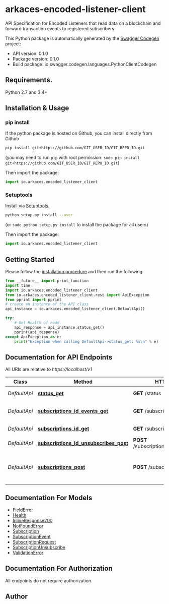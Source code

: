 # arkaces-encoded-listener-client
API Specification for Encoded Listeners that read data on a blockchain and forward transaction events to registered subscribers. 

This Python package is automatically generated by the [Swagger Codegen](https://github.com/swagger-api/swagger-codegen) project:

- API version: 0.1.0
- Package version: 0.1.0
- Build package: io.swagger.codegen.languages.PythonClientCodegen

## Requirements.

Python 2.7 and 3.4+

## Installation & Usage
### pip install

If the python package is hosted on Github, you can install directly from Github

```sh
pip install git+https://github.com/GIT_USER_ID/GIT_REPO_ID.git
```
(you may need to run `pip` with root permission: `sudo pip install git+https://github.com/GIT_USER_ID/GIT_REPO_ID.git`)

Then import the package:
```python
import io.arkaces.encoded_listener_client 
```

### Setuptools

Install via [Setuptools](http://pypi.python.org/pypi/setuptools).

```sh
python setup.py install --user
```
(or `sudo python setup.py install` to install the package for all users)

Then import the package:
```python
import io.arkaces.encoded_listener_client
```

## Getting Started

Please follow the [installation procedure](#installation--usage) and then run the following:

```python
from __future__ import print_function
import time
import io.arkaces.encoded_listener_client
from io.arkaces.encoded_listener_client.rest import ApiException
from pprint import pprint
# create an instance of the API class
api_instance = io.arkaces.encoded_listener_client.DefaultApi()

try:
    # Get Health of node.
    api_response = api_instance.status_get()
    pprint(api_response)
except ApiException as e:
    print("Exception when calling DefaultApi->status_get: %s\n" % e)

```

## Documentation for API Endpoints

All URIs are relative to *https://localhost/v1*

Class | Method | HTTP request | Description
------------ | ------------- | ------------- | -------------
*DefaultApi* | [**status_get**](docs/DefaultApi.md#status_get) | **GET** /status | Get Health of node.
*DefaultApi* | [**subscriptions_id_events_get**](docs/DefaultApi.md#subscriptions_id_events_get) | **GET** /subscriptions/{id}/events | List Subscription Events
*DefaultApi* | [**subscriptions_id_get**](docs/DefaultApi.md#subscriptions_id_get) | **GET** /subscriptions/{id} | Gets Subscription
*DefaultApi* | [**subscriptions_id_unsubscribes_post**](docs/DefaultApi.md#subscriptions_id_unsubscribes_post) | **POST** /subscriptions/{id}/unsubscribes | Create an Unsubscription.
*DefaultApi* | [**subscriptions_post**](docs/DefaultApi.md#subscriptions_post) | **POST** /subscriptions | Registers a subscriber node to receive blockchain events.


## Documentation For Models

 - [FieldError](docs/FieldError.md)
 - [Health](docs/Health.md)
 - [InlineResponse200](docs/InlineResponse200.md)
 - [NotFoundError](docs/NotFoundError.md)
 - [Subscription](docs/Subscription.md)
 - [SubscriptionEvent](docs/SubscriptionEvent.md)
 - [SubscriptionRequest](docs/SubscriptionRequest.md)
 - [SubscriptionUnsubscribe](docs/SubscriptionUnsubscribe.md)
 - [ValidationError](docs/ValidationError.md)


## Documentation For Authorization

 All endpoints do not require authorization.


## Author



